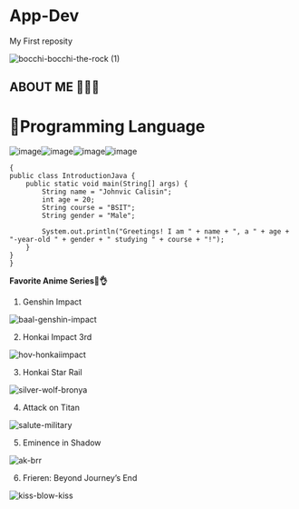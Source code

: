 # App-Dev
My First reposity


![bocchi-bocchi-the-rock (1)](https://github.com/JVMCalisin/App-Dev/assets/153254935/e2c1358d-b8fb-4a47-abca-e0ca06c392ec)

## ABOUT ME 🙋‍♂️🧡
# 🧰Programming Language
![image](https://github.com/JVMCalisin/App-Dev/assets/153254935/67a7836c-080f-4ce7-b1bb-1041a26dd537)![image](https://github.com/JVMCalisin/App-Dev/assets/153254935/6c3e68af-48ac-4591-8e42-7cf4a0fed77c)![image](https://github.com/JVMCalisin/App-Dev/assets/153254935/bc6cb359-d35f-4548-958e-3038d38b862a)![image](https://github.com/JVMCalisin/App-Dev/assets/153254935/0d7c4c31-f8d5-41b0-8811-03cd03df0fa0)




```
{
public class IntroductionJava {
    public static void main(String[] args) {
        String name = "Johnvic Calisin";
        int age = 20;
        String course = "BSIT";
        String gender = "Male";

        System.out.println("Greetings! I am " + name + ", a " + age + "-year-old " + gender + " studying " + course + "!");
    }
}
}
```


**Favorite Anime Series🧡👌**
1. Genshin Impact

![baal-genshin-impact](https://github.com/JVMCalisin/App-Dev/assets/153254935/90f5b875-29d5-4aa0-9002-02b9a54ba2ae)

2. Honkai Impact 3rd

![hov-honkaiimpact](https://github.com/JVMCalisin/App-Dev/assets/153254935/9d5b3ea2-59e6-4f03-a292-3e9814ed4678)

3. Honkai Star Rail

![silver-wolf-bronya](https://github.com/JVMCalisin/App-Dev/assets/153254935/65f9e068-237e-49d1-a5f4-75a25e591f4c)

4. Attack on Titan

![salute-military](https://github.com/JVMCalisin/App-Dev/assets/153254935/b6081aec-77b9-4e98-b105-77298e3fa539)

5. Eminence in Shadow
   
![ak-brr](https://github.com/JVMCalisin/App-Dev/assets/153254935/d71fad71-520d-4797-b427-8c2f43e64d9c)

6. Frieren: Beyond Journey’s End
    
![kiss-blow-kiss](https://github.com/JVMCalisin/App-Dev/assets/153254935/ce5a47da-2547-4dd1-bc8c-1be929b86ce8)


